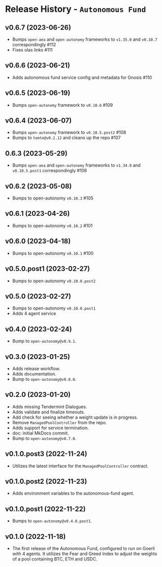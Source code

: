 # Release History - `Autonomous Fund`

## v0.6.7 (2023-06-26)
- Bumps `open-aea` and `open-autonomy` frameworks to `v1.35.0` and `v0.10.7` correspondingly #112
- Fixes olas links #111

## v0.6.6 (2023-06-21)
- Adds autonomous fund service config and metadata for Gnosis #110

## v0.6.5 (2023-06-19)
- Bumps `open-autonomy` framework to `v0.10.6` #109

## v0.6.4 (2023-06-07)
- Bumps `open-autonomy` framework to `v0.10.5.post2` #108
- Bumps to `tomte@v0.2.12` and cleans up the repo #107

## 0.6.3 (2023-05-29)
- Bumps `open-aea` and `open-autonomy` frameworks to `v1.34.0` and `v0.10.5.post1` correspondingly #106

## v0.6.2 (2023-05-08)
- Bumps to open-autonomy `v0.10.3` #105

## v0.6.1 (2023-04-26)
- Bumps to open-autonomy `v0.10.2` #101

## v0.6.0 (2023-04-18)
- Bumps to open-autonomy `v0.10.1` #100

## v0.5.0.post1 (2023-02-27)
- Bumps to open-autonomy `v0.10.0.post2`
  
## v0.5.0 (2023-02-27)
- Bumps to open-autonomy `v0.10.0.post1`
- Adds 4 agent service

## v0.4.0 (2023-02-24)
- Bump to `open-autonomy@v0.9.1`.

## v0.3.0 (2023-01-25)
- Adds release workflow.
- Adds documentation.
- Bump to `open-autonomy@v0.8.0`.

## v0.2.0 (2023-01-20)
- Adds missing Tendermint Dialogues.
- Adds validate and finalize timeouts.
- Add check for seeing whether a weight update is in progress.
- Remove `ManagedPoolController` from the repo.
- Adds support for service termination.
- doc: initial MkDocs commit.
- Bump to `open-autonomy@v0.7.0`.

## v0.1.0.post3 (2022-11-24)
- Utilizes the latest interface for the `ManagedPoolController` contract.

## v0.1.0.post2 (2022-11-23)
- Adds environment variables to the autonomous-fund agent. 

## v0.1.0.post1 (2022-11-22)
- Bumps to `open-autonomy@v0.4.0.post1`. 

## v0.1.0 (2022-11-18)

- The first release of the Autonomous Fund, configured to run on Goerli with 4 agents. It utilizes the Fear and Greed Index to adjust the weights of a pool containing BTC, ETH and USDC.
